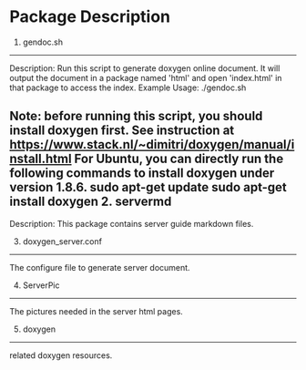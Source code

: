 Package Description
====================

1. gendoc.sh
--------------
Description: Run this script to generate doxygen online document.
It will output the document in a package named 'html' and open 'index.html' in that package to access the index.
Example Usage: ./gendoc.sh

Note: before running this script, you should install doxygen first.
See instruction at https://www.stack.nl/~dimitri/doxygen/manual/install.html
For Ubuntu, you can directly run the following commands to install doxygen under version 1.8.6.
    sudo apt-get update
    sudo apt-get install doxygen
2. servermd
--------------
Description: This package contains server guide markdown files.

3. doxygen_server.conf
--------------
The configure file to generate server document.

4. ServerPic
--------------
The pictures needed in the server html pages.

5. doxygen
--------------
related doxygen resources.

